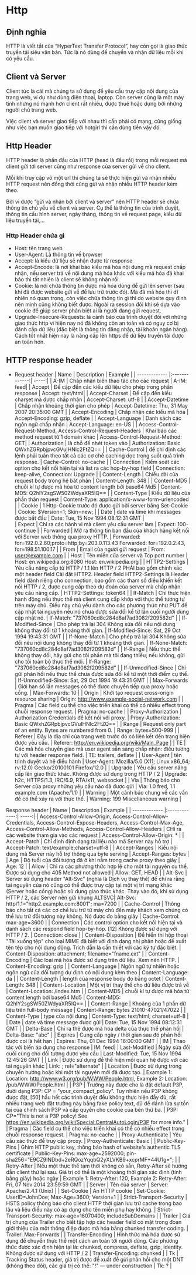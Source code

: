 # Http

## Định nghĩa
HTTP là viết tắt của “HyperText Transfer Protocol”, hay còn gọi là giao thức truyền tải siêu văn bản. 
Tức là nó dùng để chuyển và nhận dữ liệu mỗi khi có yêu cầu.

## Client và Server
Client tức là cái mà chúng ta sử dụng để yêu cầu truy cập nội dung của trang web, ví dụ như dùng điện thoại, laptop. Còn server cũng là một máy tính nhưng nó mạnh hơn client rất nhiều, được thuê hoặc dựng bởi những người chủ trang web. 

Việc client và server giao tiếp với nhau thì cần phải có mạng, cũng giống như việc bạn muốn giao tiếp với hotgirl thì cần dùng tiền vậy đó.

## Http Header
HTTP header là phần đầu của HTTP (head là đầu rồi) trong mỗi request mà client gửi tới server cũng như response của server gửi về cho client.

Mỗi khi truy cập vô một url thì chúng ta sẽ thực hiện gửi và nhận nhiều HTTP request nên đồng thời cũng gửi và nhận nhiều HTTP header kèm theo.

Bởi vì được “gửi và nhận bởi client và server” nên HTTP header sẽ chứa thông tin chủ yếu về client và server. Cụ thể là thông tin của trình duyệt, thông tin cấu hình server, ngày tháng, thông tin về request page, kiểu dữ liệu truyền tải,…

### Http Header chứa gì
- Host: tên trang web
- User-Agent: Là thông tin về browser
- Accept: là kiểu dữ liệu sẽ nhận được từ response
- Accept-Encode: là nơi khai báo kiểu mã hóa nội dung mà request chấp nhận, nếu server trả về nội dung mã hóa khác với kiểu mã hóa đã khai báo thì tất nhiên là client sẽ không nhận rồi.
- Cookie: là nơi chứa thông tin được mã hóa dùng để gửi lên server (sau khi đã được website gửi về để lưu trữ trước đó). Mà đã mã hóa thì dĩ nhiên nó quan trọng, còn việc chứa thông tin gì thì do website quy định nên mình cũng không biết được. Ngoài ra session đôi khi sẽ dựa vào cookie để giúp server phân biệt ai là người đang gửi request.
- Upgrade-Insecure-Requests: là cảnh báo của trình duyệt đối với những giao thức http vì hiện nay nó đã không còn an toàn và có nguy cơ bị đánh cắp dữ liệu (đặc biệt là thông tin đăng nhập, tài khoản ngân hàng). Cách tốt nhất hiện nay là nâng cấp lên https để dữ liệu truyền tải được an toàn hơn.

## HTTP response header
- Request header
| Name        | Description           | Example  |
| ------------- |:-------------:| -----:|
| A-IM | Chấp nhận biến thao tác cho các request | A-IM: feed|
| Accept | Đề cập đến các kiểu dữ liệu cho phép trong phần response | Accept: text/html|
| Accept-Charset | Đề cập đến kiểu charset mà được chấp nhận | Accept-Charset: utf-8 |
| Accept-Datetime | Chấp nhận khoảng thời gian cho phép | Accept-Datetime: Thu, 31 May 2007 20:35:00 GMT	|
| Accept-Encoding | Chấp nhận các kiểu mã hóa | Accept-Encoding: gzip, deflate |
| Accept-Language | Danh sách các ngôn ngữ chấp nhận | Accept-Language: en-US |
| Access-Control-Request-Method, Access-Control-Request-Headers | Khai báo các method request từ 1 domain khác | Access-Control-Request-Method: GET|
| Authorization | là chỗ để nhét token vào | Authorization: Basic QWxhZGRpbjpvcGVuIHNlc2FtZQ== |
| Cache-Control | để chỉ định các lệnh phải tuân theo tất cả các cơ chế caching dọc trong suốt quá trình response. | Cache-Control: no-cache |
| Connection | Kiểm soát các option cho kết nối hiện tại và list ra các hop-by-hop field | Connection: keep-alive, Connection: Upgrade |
| Content-Length | Chiều dài của request body trong hệ bát phân | Content-Length: 348 | 
| Content-MD5 | chuỗi kí tự được mã hóa từ content length bởi base64 Md5 | Content-MD5: Q2hlY2sgSW50ZWdyaXR5IQ== |
| Content-Type | Kiểu dữ liệu của phần thân request | Content-Type: application/x-www-form-urlencoded |
| Cookie | 1 Http-Cookie trước đó được gửi bởi server bằng Set-Cookie | Cookie: $Version=1; Skin=new; |
| Date | date và time khi messages được bắt đầu | Date: Tue, 15 Nov 1994 08:12:31 GMT |  
| Expect | Chỉ ra các hành vi mà client yêu cầu server làm | Expect: 100-continue | 
| Forwarded | Mở ra thông tin ban đầu của khách hàng kết nối với Server web thông qua proxy HTTP. | Forwarded: for=192.0.2.60;proto=http;by=203.0.113.43 Forwarded: for=192.0.2.43, for=198.51.100.17 |
| From | Email của người gửi request | 	From: user@example.com |
| Host | Tên miền của server và Tcp port number | Host: en.wikipedia.org:8080 Host: en.wikipedia.org |
| HTTP2-Settings | Yêu cầu nâng cấp từ HTTP / 1.1 lên HTTP / 2 PHẢI bao gồm chính xác một header field Cài đặt HTTP2. Header field HTTP2-Settings là Header field dành riêng cho connection, bao gồm các tham số điều khiển kết nối HTTP / 2, được cung cấp theo dự đoán của server mà chấp nhận yêu cầu nâng cấp. | HTTP2-Settings: token64 |
| If-Match | Chỉ thực hiện hành động nếu thực thể mà client cung cấp khớp với thực thể tương tự trên máy chủ. Điều này chủ yếu dành cho các phương thức như PUT để cập nhật tài nguyên nếu nó chưa được sửa đổi kể từ lần cuối người dùng cập nhật nó. | If-Match: "737060cd8c284d8af7ad3082f209582d" |
| If-Modified-Since | Cho phép trả lại 304 Không sửa đổi nếu nội dung không thay đổi từ 1 khoảng thời gian. | If-Modified-Since: Sat, 29 Oct 1994 19:43:31 GMT |
| If-None-Match | Cho phép trả lại 304 Không sửa đổi nếu nội dung không thay đổi từ 1 khoảng thời gian. | If-None-Match: "737060cd8c284d8af7ad3082f209582d" |
| If-Range | Nếu thực thể không thay đổi, hãy gửi cho tôi phần mà tôi đang thiếu; nếu không, gửi cho tôi toàn bộ thực thể mới. | If-Range: "737060cd8c284d8af7ad3082f209582d" | 
| If-Unmodified-Since | Chỉ gửi phản hồi nếu thực thể chưa được sửa đổi kể từ một thời điểm cụ thể. | If-Unmodified-Since: Sat, 29 Oct 1994 19:43:31 GMT | 
| Max-Forwards | Giới hạn số lần messages có thể được chuyển tiếp qua proxy hoặc cổng. | Max-Forwards: 10 |
| Origin | Khởi tạo request cross-origin resource sharing | Origin: http://www.example-social-network.com |
| Pragma | Các field cụ thể cho việc triển khai có thể có nhiều effect trong chuỗi response request. | Pragma: no-cache |
| Proxy-Authorization | Authorization Credentials để kết nối với proxy. | Proxy-Authorization: Basic QWxhZGRpbjpvcGVuIHNlc2FtZQ== |
| Range | Request only part of an entity. Bytes are numbered from 0. | Range: bytes=500-999 |
| Referer | Đây là địa chỉ của trang web trước đó có liên kết đến trang hiện được yêu cầu. | Referer: http://en.wikipedia.org/wiki/Main_Page |
| TE | Các mã hóa chuyển giao mà user agent sẵn sàng chấp nhận: điều tương tự với header response field. | TE: trailers, deflate |
| User-Agent | tên trình duyệt và hệ điều hành | User-Agent: Mozilla/5.0 (X11; Linux x86_64; rv:12.0) Gecko/20100101 Firefox/12.0 |
| Upgrade | Yêu cầu server nâng cấp lên giao thức khác. Không được sử dụng trong HTTP / 2 | Upgrade: h2c, HTTPS/1.3, IRC/6.9, RTA/x11, websocket | 
| Via | Thông báo cho Server của proxy những yêu cầu nào đã được gửi | Via: 1.0 fred, 1.1 example.com (Apache/1.1) |
| Warning | Một cảnh báo chung về các vấn đề có thể xảy ra với thực thể. | Warning: 199 Miscellaneous warning |


Response header
| Name        | Description           | Example  |
| ------------- |:-------------:| -----:|
| Access-Control-Allow-Origin, Access-Control-Allow-Credentials, Access-Control-Expose-Headers, Access-Control-Max-Age, Access-Control-Allow-Methods, Access-Control-Allow-Headers | CHỉ ra các website tham gia vào các request | Access-Control-Allow-Origin: * |
| Accept-Patch | Chỉ định định dạng tài liệu nào mà Server này hỗ trợ | Accept-Patch: text/example;charset=utf-8 |
| Accept-Ranges | Kiểu nội dung  mà Server này hỗ trợ thông qua byte serving | Accept-Ranges: bytes |
| Age | Độ tuổi của đối tượng đã ở khi nằm trong cache proxy theo giây | Age: 12 |
| Allow | Chỉ ra các phương thức hợp lệ cho một tài nguyên cụ thể. Được sử dụng cho 405 Method not allowed | Allow: GET, HEAD |
| Alt-Svc | Server sử dụng header "Alt-Svc" (nghĩa là Dịch vụ thay thế) để chỉ ra rằng tài nguyên của nó cũng có thể được truy cập tại một vị trí mạng khác (Server hoặc cổng) hoặc sử dụng giao thức khác. Thay vào đó, khi sử dụng HTTP / 2, các Server nên gửi khung ALTSVC|
 Alt-Svc: http/1.1="http2.example.com:8001"; ma=7200 |
| Cache-Control | Thông báo cho tất cả các cơ chế lưu trữ từ máy chủ đến máy khách xem chúng có thể lưu trữ đối tượng này không. Nó được đo bằng giây | Cache-Control: max-age=3600 | 
| Connection | Các control option cho kết nối hiện tại và danh sách các respond field hop-by-hop. [12] Không được sử dụng với HTTP / 2. | Connection: close |
| Content-Disposition | Để hiển thi hộp thoại "Tải xuống tệp" cho loại MIME đã biết với định dạng nhị phân hoặc đề xuất tên tệp cho nội dung động. Trích dẫn là cần thiết với các ký tự đặc biệt. | Content-Disposition: attachment; filename="fname.ext" |
| Content-Encoding | Các loại mã hóa được sử dụng trên dữ liệu. Xem nén HTTP. | Content-Encoding: gzip |
| Content-Language | Ngôn ngữ tự nhiên hoặc ngôn ngữ của đối tượng dự định có nội dung kèm theo | Content-Language: da |
| Content-Length | length của response body đo bằng octet | Content-Length: 348 |
| Content-Location | Một vị trí thay thế cho dữ liệu được trả về | Content-Location: /index.htm |
| Content-MD5 | chuỗi kí tự được mã hóa từ content length bởi base64 Md5 | Content-MD5: Q2hlY2sgSW50ZWdyaXR5IQ== | 
| Content-Range | Khoảng của 1 phần dữ liệu trên full-body message | Content-Range: bytes 21010-47021/47022 |
| Content-Type | type của nội dung | Content-Type: text/html; charset=utf-8 |
| Date | date và time message được gửi | Date: Tue, 15 Nov 1994 08:12:31 GMT |
| Delta-Base | Chỉ ra thẻ được mã hóa delta của thực thể phản hồi | Delta-Base: "abc" |
| Expires | Cung cấp ngày / thời gian sau đó phản hồi được coi là hết hạn | Expires: Thu, 01 Dec 1994 16:00:00 GMT |
| IM | Thao tác với biến áp dụng cho response | IM: feed|
| Last-Modified | Ngày sửa đổi cuối cùng cho đối tượng được yêu cầu | Last-Modified: Tue, 15 Nov 1994 12:45:26 GMT |
| Link | Được sử dụng để thể hiện mối quan hệ được với các tài nguyên khác | Link: </feed>; rel="alternate" |
| Location | Được sử dụng trong chuyển hướng hoặc khi một tài nguyên mới đã được tạo. | Example 1: Location: http://www.w3.org/pub/WWW/People.html, Example 2: Location: /pub/WWW/People.html | 
| P3P | Trường này được cho là đặt default P3P, dưới dạng P3P: CP = "your_compact_policy". Tuy nhiên nếu P3P không được đặt, [50] hầu hết các trình duyệt đều không thực hiện đầy đủ, rất nhiều trang web đặt trường này bằng fake policy text, đủ để đánh lừa sự tồn tại của chính sách P3P và cấp quyền cho cookie của bên thứ ba. | P3P: CP="This is not a P3P policy! See https://en.wikipedia.org/wiki/Special:CentralAutoLogin/P3P for more info." |
| Pragma | Các field cụ thể cho việc triển khai có thể có nhiều effect trong chuỗi response request. | Pragma: no-cache |
| Proxy-Authenticate | Yêu cầu xác thực để truy cập proxy. | Proxy-Authenticate: Basic | 
| Public-Key-Pins | Ghim HTTP public key, thông báo hash of website's authentic TLS certificate | Public-Key-Pins: max-age=2592000; pin-sha256="E9CZ9INDbd+2eRQozYqqbQ2yXLVKB9+xcprMF+44U1g="; | 
| Retry-After | Nếu một thực thể tạm thời không có sẵn, Retry-After sẽ hướng dẫn client thử lại sau. Giá trị có thể là một khoảng thời gian xác định (tính bằng giây) hoặc ngày | Example 1: Retry-After: 120, Example 2: Retry-After: Fri, 07 Nov 2014 23:59:59 GMT | 
| Server | Tên của server | Server: Apache/2.4.1 (Unix) | 
| Set-Cookie | An HTTP cookie | Set-Cookie: UserID=JohnDoe; Max-Age=3600; Version=1 |
| Strict-Transport-Security | HSTS policy thông báo cho client HTTP thời gian lưu trữ cache trong bao lâu và liệu điều này có áp dụng cho tên miền phụ hay không. | Strict-Transport-Security: max-age=16070400; includeSubDomains |
| Trailer | Giá trị chung của Trailer cho biết tập hợp các header field có mặt trong đoạn giới thiệu của một thông điệp được mã hóa bằng  chunked transfer coding. | Trailer: Max-Forwards |
| Transfer-Encoding | Hình thức mã hóa được sử dụng để chuyển thực thể một cách an toàn tới người dùng. Các phương thức được xác định hiện tại là: chunked, compress, deflate, gzip, identity. Không được sử dụng với HTTP / 2 | Transfer-Encoding: chunked |
| Tk | Tracking Status header, giá trị được đề xuất để gửi phản hồi cho một DNT (không theo dõi), các giá trị có thể: "!" — under construction | Tk: ? |




 







































